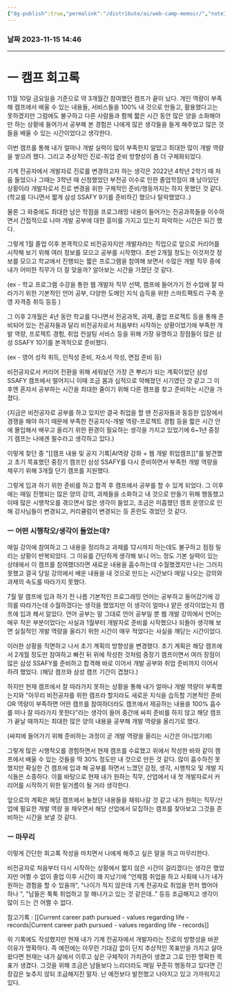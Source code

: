 ```yaml
---
{"dg-publish":true,"permalink":"/distribute/ai/web-camp-memoir/","noteIcon":""}
---
```


### 날짜 2023-11-15 14:46

-------------------------------

# ㅡ 캠프 회고록

11월 10일 금요일을 기준으로 약 3개월간 참여했던 캠프가 끝이 났다. 개인 역량이 부족해 캠프에서 배울 수 있는 내용들, 서비스들을 100% 내 것으로 만들고, 활용했다고는 못하겠지만 그럼에도 불구하고 다른 사람들과 함께 짧은 시간 동안 많은 양을 소화해야만 하는 상황에 들어가서 공부해 본 경험은 나에게 많은 생각들을 들게 해주었고 많은 것들을 배울 수 있는 시간이었다고 생각한다.
	
이번 캠프를 통해 내가 얼마나 개발 실력이 많이 부족한지 알았고 최대한 많이 개발 역량을 쌓으려 했다. 그리고 추상적인 진로-취업 준비 방향성이 좀 더 구체화되었다.
	
기계 전공자에서 개발자로 진로를 변경하고자 하는 생각은 2022년 4학년 2학기 때 처음 들었으나 그때는 3학년 때 신청했었던 부전공 이수로 인한 졸업학점이 꽤 남아있던 상황이라 개발자로서 진로 변경을 위한 구체적인 준비/행동까지는 하지 못했던 것 같다. 
	(학교를 다니면서 짧게 삼성 SSAFY 9기를 준비하긴 했으나 탈락했었다..)
	
물론 그 와중에도 최대한 남은 학점을 프로그래밍 내용이 들어가는 전공과목들을 이수하면서 간접적으로 나마 개발 공부에 대한 흥미를 가지고 있는지 파악하는 시간은 되긴 했다.
	
그렇게 1월 졸업 이후 본격적으로 비전공자지만 개발자라는 직업으로 앞으로 커리어를 시작해 보기 위해 여러 정보를 모으고 공부를 시작했다.  초반 2개월 정도는 이것저것 정보를 모으고 학교에서 진행되는 짧은 프로그램을 참여해 보면서 수많은 개발 직무 중에 내가 어떠한 직무가 더 잘 맞을까? 알아보는 시간을 가졌던 것 같다.
	
(ex - 학교 프로그램 수강을 통한 웹 개발자 직무 선택, 캠프에 들어가기 전 수업에 잘 따라가기 위한 기본적인 언어 공부, 다양한 도메인 지식 습득을 위한 스마트팩토리 구축 운영 자격증 취득 등등 )
	
그 이후 2개월은 4년 동안 학교를 다니면서 전공과목, 과제, 졸업 프로젝트 등을 통해 준비되어 있는 전공자들과 달리 비전공자로서 처음부터 시작하는 상황이었기에 부족한 개발 역량, 프로젝트 경험, 취업 컨설팅 서비스 등을 위해 가장 유명하고 장점들이 많은 삼성 SSAFY 10기를 본격적으로 준비했다.
	  
(ex - 영어 성적 취득, 인적성 준비, 자소서 작성, 면접 준비 등)  
	  
비전공자로서 커리어 전환을 위해 세워놨던 가장 큰 뿌리가 되는 계획이었던 삼성 SSAFY  캠프에서 떨어지니 이때 조금 몸과 심적으로 약해졌던 시기였던 것 같고 그 이후엔 혼자서 공부하는 시간을 최대한 줄이기 위해 다른 캠프를 찾고 준비하는 시간을 가졌다. 
	
(지금은 비전공자로 공부를 하고 있지만 결국 취업을 할 땐 전공자들과 동등한 입장에서 경쟁을 해야 하기 때문에 부족한 전공지식-개발 역량-프로젝트 경험 등을 짧은 시간 안에 몰입해서 배우고 올리기 위한 환경이 필요하는 생각을 가지고 있었기에 6~1년 중장기 캠프는 나에겐 필수라고 생각하고 있다.)
	
이렇게 찾던 중  "[[캠프 내용 및 공지 기록\|AI역량 강화 + 웹 개발 취업캠프]]"를 발견했고 초기 목표했던 중장기 캠프인 삼성 SSAFY를 다시 준비하면서 부족한 개발 역량을 채우기 위해 3개월 단기 캠프를 지원했다.
	
그렇게 입과 하기 위한 준비를 하고 합격 후 캠프에서 공부를 할 수 있게 되었다. 그 이후에는 매일 진행되는 많은 양의 강의, 과제들을 소화하고 내 것으로 만들기 위해 행동했고 이때 많은 시행착오를 겪으면서 많은 생각이 들었고, 조금은 미흡했던 캠프 운영으로 인해 강사님들이 변경되고, 커리큘럼이 변경되는 등 혼란도 겪었던 것 같다.

### ㅡ 어떤 시행착오/생각이 들었는데?
	
매일 강의에 참여하고 그 내용을 정리하고 과제를 12시까지 하는데도 불구하고 점점 밀리는 상황이 반복되었다. 그 이유를 간단하게 생각해 보니 어느 정도 기본 실력이 있는 상태에서 이 캠프를 참여했더라면 새로운 내용을 흡수하는데 수월했겠지만 나는 그러지 못했고 결국 당일 강의에서 배운 내용을 내 것으로 만드는 시간보다 매일 나오는 강의와 과제의 속도를 따라가지 못했다.
	
7월 말 캠프에 입과 하기 전 나름 기본적인 프로그래밍 언어는 공부하고 들어갔기에 강의를 따라가는데 수월하겠다는 생각을 했었지만 이 생각이 얼마나 얕은 생각이었는지 캠프에 입과 해서 알았다. 언어 공부는 말 그대로 언어 공부일 뿐 웹 개발 강의에서 언어는 매우 작은 부분이었다는 사실과 1월부터 개발자로 준비를 시작했으나 되돌아 생각해 보면 실질적인 개발 역량을 올리기 위한 시간이 매우 적었다는 사실을 깨닫는 시간이었다.
	
이러한 상황을 직면하고 나서 초기 계획의 방향성을 변경했다. 초기 계획은 해당 캠프에서 2개월 정도만 참여하고 빠진 뒤 위에 작성한 것처럼 중장기 캠프이면서 여러 장점이 많은 삼성 SSAFY를 준비하고 합격해 바로 이어서 개발 공부와 취업 준비까지 이어서 하려 했었다. (해당 캠프와 삼성 캠프 기간이 겹쳤다.)
	
하지만 현재 캠프에서 잘 따라가지 못하는 상황을 통해 내가 얼마나 개발 역량이 부족했는지와 "아무리 비전공자를 위한 캠프라 할지라도 새로운 지식을 습득할 기본적인 준비 OR 역량이 부족하면 어떤 캠프를 참여하더라도 캠프에서 제공하는 내용을 100% 흡수를 떠나 잘 따라가지 못한다"라는 생각이 들어 중간에 싸피 준비를 하지 않고 해당 캠프가 끝날 때까지는 최대한 많은 양의 내용을 공부해 개발 역량을 올리기로 했다. 
	
(싸피에 들어가기 위해 준비하는 과정이 곧 개발 역량을 올리는 시간은 아니었기에)
	
그렇게 많은 시행착오를 경험하면서 현재 캠프를 수료했고 위에서 작성한 바와 같이 캠프에서 배울 수 있는 것들을 딱 30% 정도만 내 것으로 만든 것 같다. 많이 흡수하진 못했지만 확실한 건 캠프에 입과 해 공부를 하면서 느꼈던 감정, 생각, 시행착오 및 개발 지식들은 소중하다. 이를 바탕으로 현재 내가 원하는 직무, 산업에서 내 첫 개발자로서 커리어를 시작하기 위한 밑거름이 될 거라 생각한다.
	
앞으로의 계획은 해당 캠프에서 놓쳤던 내용들을 채워나갈 것 같고 내가 원하는 직무/산업에 필요한 개발 역량 을 채우면서 해당 산업에서 모집하는 캠프를 찾아보고 그것을 준비하는 시간을 보낼 것 같다.

### ㅡ 마무리 
이렇게 간단한 회고록 작성을 마치면서 나에게 해주고 싶은 말을 하고 마무리한다.
	
비전공자로 처음부터 다시 시작하는 상황에서 짧지 않은 시간이 걸리겠다는 생각은 했었지만 어쩔 수 없이 졸업 이후 시간이 꽤 지났기에 "언제쯤 취업을 하고 사회에 나가 내가 원하는 경험을 할 수 있을까", "나이가 적지 않은데 기계 전공자로 취업을 먼저 했어야 하나 ", "남들은 툭툭 취업하고 잘 해나가고 있는 것 같은데.." 등등  조급해지고 생각이 많이 드는 건 어쩔 수 없다.
	
참고기록 : [[Current career path pursued - values ​​regarding life - records\|Current career path pursued - values ​​regarding life - records]]
	
위 기록에도 작성했지만 현재 내가 기계 전공자에서 개발자라는 진로의 방향성을 바꾼 이유가 명확하다. 즉 예전에는 아무런 기대감 없이 단지 추상적인 목표만을 가지고 살아왔다면 현재는 내가 삶에서 이루고 싶은 구체적이 가치관이 생겼고 그로 인한 명확한 목표가 생겼다. 그것을 위해 조금은 남들보다 느리더라도 매일 꾸준히 행동하고 있다면 긴장감은 늦추지 않되 조급해지진 말자.  난 예전보다 발전했고 나아지고 있고 가까워지고 있다.

